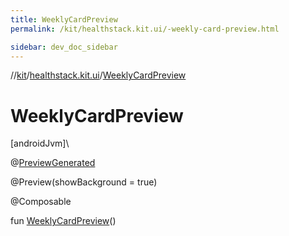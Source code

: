 ```yaml
---
title: WeeklyCardPreview
permalink: /kit/healthstack.kit.ui/-weekly-card-preview.html

sidebar: dev_doc_sidebar
---
```

//[kit](../../kit.html)/[healthstack.kit.ui](index.html)/[WeeklyCardPreview](-weekly-card-preview.html)



# WeeklyCardPreview



[androidJvm]\




@[PreviewGenerated](../healthstack.kit.annotation/-preview-generated/index.html)



@Preview(showBackground = true)



@Composable



fun [WeeklyCardPreview](-weekly-card-preview.html)()




